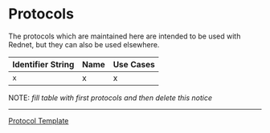 # Protocols

The protocols which are maintained here are intended to be used with Rednet, but they can also be used elsewhere.

Identifier String | Name | Use Cases
------------------|------|----------
`x` | x | x

NOTE: *fill table with first protocols and then delete this notice*

- - - -

[Protocol Template](TEMPLATE.md)
